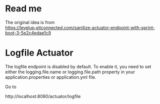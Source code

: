 # Read me

The original idea is from  
https://levelup.gitconnected.com/sanitize-actuator-endpoint-with-sprint-boot-3-5e2c4edae1c9

# Logfile Actuator

The logfile endpoint is disabled by default. To enable it, you need to set either the logging.file.name or
logging.file.path property in your application.properties or application.yml file.

Go to

http://localhost:8080/actuator/logfile